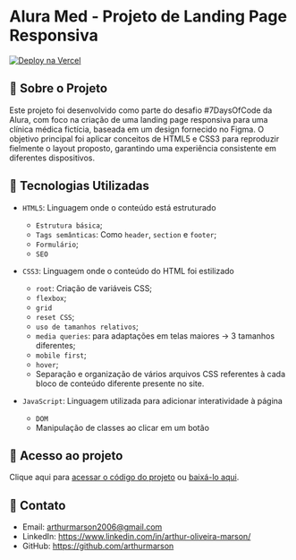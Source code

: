 # Alura Med - Projeto de Landing Page Responsiva

[![Deploy na Vercel](https://vercel.com/button)](https://alura-med-peach.vercel.app/)

## 🚀 Sobre o Projeto

Este projeto foi desenvolvido como parte do desafio #7DaysOfCode da Alura, com foco na criação de uma landing page responsiva para uma clínica médica fictícia, baseada em um design fornecido no Figma. O objetivo principal foi aplicar conceitos de HTML5 e CSS3  para reproduzir fielmente o layout proposto, garantindo uma experiência consistente em diferentes dispositivos.

## 🔧 Tecnologias Utilizadas

- `HTML5`: Linguagem onde o conteúdo está estruturado
  - `Estrutura básica`;
  - `Tags semânticas`: Como `header`, `section` e `footer`;
  - `Formulário`;
  - `SEO`

- `CSS3`: Linguagem onde o conteúdo do HTML foi estilizado
  - `root`: Criação de variáveis CSS;
  - `flexbox`;
  - `grid`
  - `reset CSS`;
  - `uso de tamanhos relativos`;
  - `media queries`: para adaptações em telas maiores -> 3 tamanhos diferentes;
  - `mobile first`;
  - `hover`;
  -  Separação e organização de vários arquivos CSS referentes à cada bloco de conteúdo diferente presente no site.

- `JavaScript`: Linguagem utilizada para adicionar interatividade à página
  - `DOM`
  - Manipulação de classes ao clicar em um botão 

## 📁 Acesso ao projeto

Clique aqui para [acessar o código do projeto](https://github.com/arthurmarson/alura-med) ou [baixá-lo aqui](https://github.com/arthurmarson/alura-med/archive/refs/heads/main.zip).

## 📩 Contato

- Email: arthurmarson2006@gmail.com
- LinkedIn: https://www.linkedin.com/in/arthur-oliveira-marson/
- GitHub: https://github.com/arthurmarson
